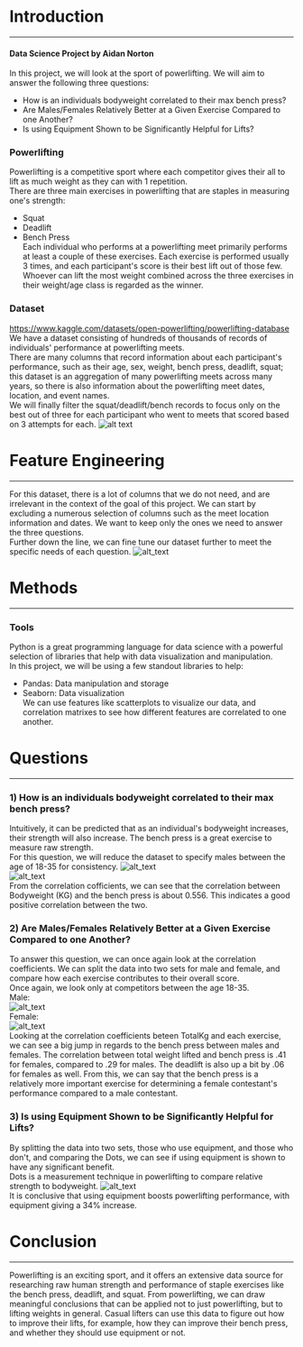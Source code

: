 # Introduction
***
#### Data Science Project by Aidan Norton <br>
In this project, we will look at the sport of powerlifting. We will aim to answer the following three questions: <br>
- How is an individuals bodyweight correlated to their max bench press?
- Are Males/Females Relatively Better at a Given Exercise Compared to one Another?
- Is using Equipment Shown to be Significantly Helpful for Lifts?
### Powerlifting

Powerlifting is a competitive sport where each competitor gives their all to lift as much weight as they can with 1 repetition. <br>
There are three main exercises in powerlifting that are staples in measuring one's strength:
- Squat
- Deadlift
- Bench Press <br>
Each individual who performs at a powerlifting meet primarily performs at least a couple of these exercises. Each exercise is performed usually 3 times, and each participant's score is their best lift out of those few. <br> Whoever can lift the most weight combined across the three exercises in their weight/age class is regarded as the winner. <br>
### Dataset
https://www.kaggle.com/datasets/open-powerlifting/powerlifting-database <br>
We have a dataset consisting of hundreds of thousands of records of individuals' performance at powerlifting meets. <br>
There are many columns that record information about each participant's performance, such as their age, sex, weight, bench press, deadlift, squat; this dataset is an aggregation of many powerlifting meets across many years, so there is also information about the powerlifting meet dates, location, and event names. <br>
We will finally filter the squat/deadlift/bench records to focus only on the best out of three for each participant who went to meets that scored based on 3 attempts for each.
![alt text](https://github.com/nortona1atwit/DATASCIENCE-PROJECT/blob/main/graph/df_hea2.png?raw=true)
# Feature Engineering
***
<tab>For this dataset, there is a lot of columns that we do not need, and are irrelevant in the context of the goal of this project. We can start by excluding a numerous selection of columns such as the meet location information and dates. We want to keep only the ones we need to answer the three questions. <br>
Further down the line, we can fine tune our dataset further to meet the specific needs of each question.
![alt_text](https://github.com/nortona1atwit/DATASCIENCE-PROJECT/blob/main/graph/df_head.png?raw=true)
# Methods
***
### Tools
Python is a great programming language for data science with a powerful selection of libraries that help with data visualization and manipulation. <br>
In this project, we will be using a few standout libraries to help:
- Pandas: Data manipulation and storage
- Seaborn: Data visualization <br>
We can use features like scatterplots to visualize our data, and correlation matrixes to see how different features are correlated to one another.
# Questions
***
### 1) How is an individuals bodyweight correlated to their max bench press?
Intuitively, it can be predicted that as an individual's bodyweight increases, their strength will also increase. The bench press is a great exercise to measure raw strength. <br>
For this question, we will reduce the dataset to specify males between the age of 18-35 for consistency.
![alt_text](https://github.com/nortona1atwit/DATASCIENCE-PROJECT/blob/main/graph/benchpress_Scatterplot.png?raw=true) <br>
![alt_text](https://github.com/nortona1atwit/DATASCIENCE-PROJECT/blob/main/graph/q1_corr.png?raw=true) <br>
From the correlation cofficients, we can see that the correlation between Bodyweight (KG) and the bench press is about 0.556. This indicates a good positive correlation between the two. 
### 2) Are Males/Females Relatively Better at a Given Exercise Compared to one Another?
To answer this question, we can once again look at the correlation coefficients. We can split the data into two sets for male and female, and compare how each exercise contributes to their overall score. <br>
Once again, we look only at competitors between the age 18-35. <br>
Male: <br>
![alt_text](https://github.com/nortona1atwit/DATASCIENCE-PROJECT/blob/main/graph/q2_male.png?raw=true) <br>
Female: <br>
![alt_text](https://github.com/nortona1atwit/DATASCIENCE-PROJECT/blob/main/graph/q2_female.png?raw=true) <br>
Looking at the correlation coefficients beteen TotalKg and each exercise, we can see a big jump in regards to the bench press between males and females. The correlation between total weight lifted and bench press is .41 for females, compared to .29 for males. The deadlift is also up a bit by .06 for females as well. From this, we can say that the bench press is a relatively more important exercise for determining a female contestant's performance compared to a male contestant.
### 3) Is using Equipment Shown to be Significantly Helpful for Lifts?
By splitting the data into two sets, those who use equipment, and those who don't, and comparing the Dots, we can see if using equipment is shown to have any significant benefit. <br>
Dots is a measurement technique in powerlifting to compare relative strength to bodyweight.
![alt_text](https://github.com/nortona1atwit/DATASCIENCE-PROJECT/blob/main/graph/dots.png?raw=true) <br>
It is conclusive that using equipment boosts powerlifting performance, with equipment giving a 34% increase.
# Conclusion
***
Powerlifting is an exciting sport, and it offers an extensive data source for researching raw human strength and performance of staple exercises like the bench press, deadlift, and squat. From powerlifting, we can draw meaningful conclusions that can be applied not to just powerlifting, but to lifting weights in general. Casual lifters can use this data to figure out how to improve their lifts, for example, how they can improve their bench press, and whether they should use equipment or not.
